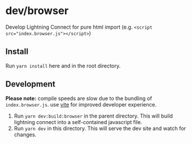 # dev/browser

Develop Lightning Connect for pure html import (e.g. `<script src="index.browser.js"></script>`)

## Install

Run `yarn install` here and in the root directory.

## Development

**Please note:** compile speeds are slow due to the bundling of `index.browser.js`. use [vite](../vite/README.md) for improved developer experience.

1. Run `yarn dev:build:browser` in the parent directory. This will build lightning connect into a self-contained javascript file.
2. Run `yarn dev` in this directory. This will serve the dev site and watch for changes.
